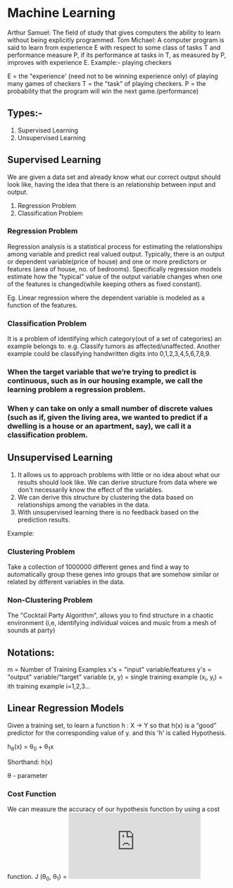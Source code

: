 # Machine Learning

Arthur Samuel: The field of study that gives computers the ability to learn without
	           being explicitly programmed.
Tom Michael: A computer program is said to learn from experience E with respect to 
	         some class of tasks T and performance measure P, if its performance at
			 tasks in T, as measured by P, improves with experience E.
Example:- playing checkers

E = the "experience' (need not to be winning experience only) of playing many games 
	of checkers
T = the "task" of playing checkers.
P = the probability that the program will win the next game.(performance)

## Types:-

1. Supervised Learning
2. Unsupervised Learning

## Supervised Learning

We are given a data set and already know what our correct output should look like,
having the idea that there is an relationship between input and output.

1. Regression Problem
2. Classification Problem

### Regression Problem

Regression analysis is a statistical process for estimating the relationships among
variable and predict real valued output. Typically, there is an output or dependent 
variable(price of house) and one or more predictors or features (area of house, no. 
of bedrooms). Specifically regression models estimate how the "typical" value of the
output variable changes when one of the features is changed(while keeping others as 
fixed constant).

Eg. Linear regression where the dependent variable is modeled as a function of
	the features.
	
### Classification Problem

It is a problem of identifying which category(out of a set of categories) an example
belongs to.
e.g. Classify tumors as affected/unaffected. Another example could be classifying
	handwritten digits into 0,1,2,3,4,5,6,7,8,9.


### When the target variable that we’re trying to predict is continuous, such as in our housing example, we call the learning problem a regression problem.

###  When y can take on only a small number of discrete values (such as if, given the living area, we wanted to predict if a dwelling is a house or an apartment, say), we call it a classification problem.


## Unsupervised Learning

1. It allows us to approach problems with little or no idea about what our results 
   should look like. We can derive structure from data where we don't necessarily 
   know the effect of the variables.
2. We can derive this structure by clustering the data based on relationships among 
   the variables in the data.
3. With unsupervised learning there is no feedback based on the prediction results.

Example:

### Clustering Problem

Take a collection of 1000000 different genes and find a way to automatically group
these genes into groups that are somehow similar or related by different variables
in the data.

### Non-Clustering Problem

The "Cocktail Party Algorithm", allows you to find structure in a chaotic environment
(i,e, identifying individual voices and music from a mesh of sounds at party)

## Notations:

m = Number of Training Examples
x's = "input" variable/features
y's = "output" variable/"target" variable
(x, y) = single training example
(x<sub>i</sub>, y<sub>i</sub>) = ith training example i=1,2,3...

## Linear Regression Models

Given a training set, to learn a function h : X → Y so that h(x) is a “good” 
predictor for the corresponding value of y. and this 'h' is called Hypothesis.

h<sub>θ</sub>(x) = θ<sub>0</sub> + θ<sub>1</sub>x

Shorthand: h(x)

θ - parameter

### Cost Function

We can measure the accuracy of our hypothesis function by using a cost function.
J (θ<sub>0</sub>, θ<sub>1</sub>) = ![](https://latex.codecogs.com/gif.latex?%5Cfrac%7B1%7D%7B2m%7D%5Csum_%7Bi%3D1%7D%5Em%28h%28x_i%29%20-%20y_i%29%5E2)

